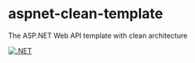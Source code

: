 # aspnet-clean-template
The ASP.NET Web API template with clean architecture

[![.NET](https://github.com/agutak/aspnet-clean-template/actions/workflows/build-test-dotnet.yml/badge.svg?branch=master)](https://github.com/agutak/aspnet-clean-template/actions/workflows/build-test-dotnet.yml)

